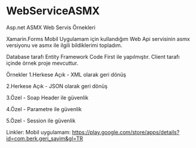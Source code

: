 # WebServiceASMX

Asp.net ASMX Web Servis Örnekleri

Xamarin.Forms Mobil Uygulamam için kullandığım Web Api servisinin asmx versiyonu ve asmx ile ilgili bildiklerimi topladım.

Database tarafı Entity Framework Code First ile yapılmıştır. Client tarafı içinde örnek proje mevcuttur.

Örnekler 1.Herkese Açık - XML olarak geri dönüş

2.Herkese Açık - JSON olarak geri dönüş

3.Özel - Soap Header ile güvenlik

4.Özel - Parametre ile güvenlik

5.Özel - Session ile güvenlik


Linkler:
Mobil uygulamam:
https://play.google.com/store/apps/details?id=com.berk.geri_sayim&gl=TR
